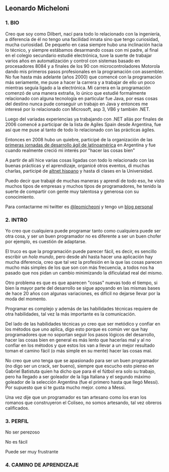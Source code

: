 ## Leonardo Micheloni

### 1. BIO

Creo que soy como Dilbert, nací para todo lo relacionado con la ingeniería, a diferencia de él no tengo una facilidad innata sino que tengo curiosidad, mucha curiosidad.
De pequeño en casa siempre hubo una inclinación hacia lo técnico, y siempre estábamos desarmando cosas con mi padre, al final en el colegio secundario estudié electrónica, tuve la suerte de trabajar varios años en automatización y control con sistemas basado en procesadores 8084 y a finales de los 90 con microcontroladores Motorola dando mis primeros pasos profesionales en la programación con assembler.
No fue hasta más adelante (años 2000) que comencé con la programación más seriamente, me puse a hacer la carrera y a trabajar de ello un poco mientras seguía ligado a la electrónica.
Mi carrera en la programación comenzó de una manera extraña, lo único que estudié formalmente relacionado con alguna tecnología en particular fue Java, por esas cosas del destino nunca pude conseguir un trabajo en Java y entonces me interesé por lo relacionado con Microsoft, asp 3, VB6 y también .NET.

Luego del variadas experiencias ya trabajando con .NET allás por finales de 2006 comencé a participar de la lista de Agiles Spain desde Argentina, fue así que me puse al tanto de todo lo relacionado con las prácticas ágiles.

Entonces en 2008 hubo un quiebre, participé de la organización de las [primeras jornadas de desarrollo ágil de latinoamérica](http://agiles2008.agiles.org/es/index.php) en Argentina y fue cuando realmente creció mi interés por "hacer las cosas bien"

A partir de allí hice varias cosas ligadas con todo lo relacionado con las buenas prácticas y el aprendizaje, organicé otros eventos, di muchas charlas, participé de [altnet hispano](http://www.altnethispano.org/) y hasta di clases en la Universidad.

Puedo decir que trabajé de muchas maneras y aprendí de todo eso, he visto muchos tipos de empresas y muchos tipos de programadores, he tenido la suerte de compartir con gente muy talentosa y generosa con su conocimiento.

Para contactarme mi twitter es [@leomicheoni](https://twitter.com/leomicheloni) y tengo un [blog personal](http://www.leomicheloni.com)

### 2. INTRO

Yo creo que cualquiera puede programar tanto como cualquiera puede ser otra cosa, y ser un buen programador no es diferente a ser un buen chofer por ejemplo, es cuestión de adaptarse.

El truco es que la programación puede parecer fácil, es decir, es sencillo escribir un *hola mundo*, pero desde ahí hasta hacer una aplicación hay mucha diferencia, creo que tal vez la profesión en la que las cosas parecen mucho más simples de los que son con más frecuencia, a todos nos ha pasado que nos pidan un cambio minimizando la dificulatad real del mismo.

Otro problema es que es que aparecen "cosas" nuevas todo el tiempo, si bien la mayor parte del desarrollo se sigue apoyando en las mismas bases de hace 20 años con algunas variaciones, es difícil no dejarse llevar por la moda del momento.

Programar es complejo y además de las habilidades técnicas requiere de otra habilidades, tal vez la más importante es la comunicación.

Del lado de las habilidades técnicas yo creo que ser metódico y confiar en los métodos que uno aplica, digo esto porque es común ver que hay programadores que no soportan seguir los pasos lógicos del desarrollo, hacer las cosas bien en general es más lento que hacerlas mal y al no confiar en los métodos y que estos los van a llevar a un mejor resultado toman el camino fácil (o más simple en su mente) hacer las cosas mal.

No creo que uno tenga que se apasionado para ser un buen programador (no digo ser un crack, ser bueno), siempre que escucho esto pienso en Gabriel Batistuta quien ha dicho que para él el fútbol era solo su trabajo, pero ha llegado a ser goleador de la liga Italiana y el segundo máximo goleador de la selección Argentina (fue el primero hasta que llegó Messi). 
Por supuesto que si te gusta mucho mejor. como a Messi.

Una vez dije que un programador es tan artesano como los eran los romanos que construyeron el Coliseo, no somos artesando, tal vez obreros calificados.




### 3. PERFIL

No ser perezoso

No es fácil

Puede ser muy frustrante

### 4. CAMINO DE APRENDIZAJE
